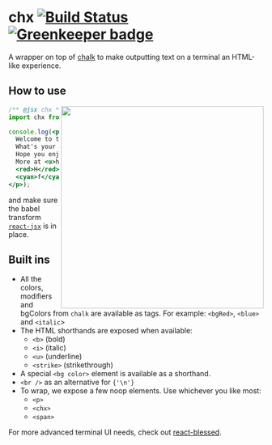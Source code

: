 # chx [![Build Status](https://travis-ci.org/zeit/chx.svg?branch=master)](https://travis-ci.org/zeit/chx) [![Greenkeeper badge](https://badges.greenkeeper.io/zeit/chx.svg)](https://greenkeeper.io/)

A wrapper on top of [chalk](https://github.com/chalk/chalk) to make outputting text on a terminal an HTML-like experience.

## How to use

<img src="https://cldup.com/RYJLRgVr7s.png" width="400" align="right" />

```jsx
/** @jsx chx */
import chx from 'chx';

console.log(<p>
  Welcome to the <b>future</b>.<br />
  What's your <cyan>name</cyan>?<br />
  Hope you enjoy your <bg color="yellow">time here</bg>.
  More at <u>https://github.com/zeit/chx</u>.<br />
  <red>H</red><yellow>a</yellow><blue>v</blue><green>e</green>{' '}
  <cyan>f</cyan><white>u</white><magenta>n</magenta><bgRed>!</bgRed>
</p>);
```

and make sure the babel transform [`react-jsx`](https://www.npmjs.com/package/babel-plugin-transform-react-jsx) is in place.

## Built ins

- All the colors, modifiers and bgColors from `chalk` are available as 
  tags. For example: `<bgRed>`, `<blue>` and `<italic`>
- The HTML shorthands are exposed when available:
  - `<b>` (bold)
  - `<i>` (italic)
  - `<u>` (underline)
  - `<strike>` (strikethrough)
- A special `<bg color>` element is available as a shorthand.
- `<br />` as an alternative for `{'\n'}`
- To wrap, we expose a few noop elements. Use whichever you like most:
  - `<p>`
  - `<chx>`
  - `<span>`

For more advanced terminal UI needs,
check out [react-blessed](https://github.com/Yomguithereal/react-blessed).

